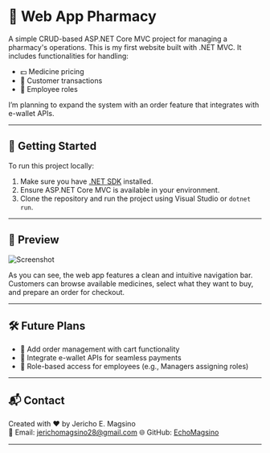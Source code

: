 # 💊 Web App Pharmacy

A simple CRUD-based ASP.NET Core MVC project for managing a pharmacy's operations. This is my first website built with .NET MVC. It includes functionalities for handling:

- 💵 Medicine pricing
- 👥 Customer transactions
- 👔 Employee roles

I’m planning to expand the system with an order feature that integrates with e-wallet APIs.

---

## 🚀 Getting Started

To run this project locally:

1. Make sure you have [.NET SDK](https://dotnet.microsoft.com/en-us/download) installed.
2. Ensure ASP.NET Core MVC is available in your environment.
3. Clone the repository and run the project using Visual Studio or `dotnet run`.

---

## 🧪 Preview

![Screenshot](https://github.com/user-attachments/assets/6e4a0fbe-c092-4d3b-910c-c7ec5de71467)

As you can see, the web app features a clean and intuitive navigation bar. Customers can browse available medicines, select what they want to buy, and prepare an order for checkout.

---

## 🛠 Future Plans

- 🛒 Add order management with cart functionality
- 🧾 Integrate e-wallet APIs for seamless payments
- 🔐 Role-based access for employees (e.g., Managers assigning roles)

---

## 📬 Contact

Created with ❤️ by Jericho E. Magsino  
📧 Email: jerichomagsino28@gmail.com 
🌐 GitHub: [EchoMagsino](https://github.com/EchoMagsino)  

---
